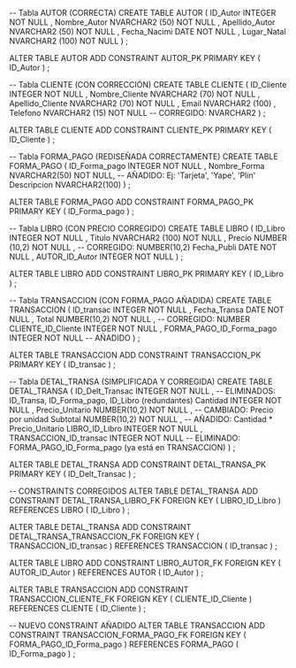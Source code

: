 -- Tabla AUTOR (CORRECTA)
CREATE TABLE AUTOR 
    ( 
     ID_Autor       INTEGER  NOT NULL , 
     Nombre_Autor   NVARCHAR2 (50)  NOT NULL , 
     Apellido_Autor NVARCHAR2 (50)  NOT NULL , 
     Fecha_Nacimi   DATE  NOT NULL , 
     Lugar_Natal    NVARCHAR2 (100)  NOT NULL 
    ) 
;

ALTER TABLE AUTOR 
    ADD CONSTRAINT AUTOR_PK PRIMARY KEY ( ID_Autor ) ;

-- Tabla CLIENTE (CON CORRECCIÓN)
CREATE TABLE CLIENTE 
    ( 
     ID_Cliente       INTEGER  NOT NULL , 
     Nombre_Cliente   NVARCHAR2 (70)  NOT NULL , 
     Apellido_Cliente NVARCHAR2 (70)  NOT NULL , 
     Email            NVARCHAR2 (100) , 
     Telefono         NVARCHAR2 (15)  NOT NULL  -- CORREGIDO: NVARCHAR2
    ) 
;

ALTER TABLE CLIENTE 
    ADD CONSTRAINT CLIENTE_PK PRIMARY KEY ( ID_Cliente ) ;

-- Tabla FORMA_PAGO (REDISEÑADA CORRECTAMENTE)
CREATE TABLE FORMA_PAGO 
    ( 
     ID_Forma_pago INTEGER  NOT NULL , 
     Nombre_Forma  NVARCHAR2(50) NOT NULL,  -- AÑADIDO: Ej: 'Tarjeta', 'Yape', 'Plin'
     Descripcion   NVARCHAR2(100)
    ) 
;

ALTER TABLE FORMA_PAGO 
    ADD CONSTRAINT FORMA_PAGO_PK PRIMARY KEY ( ID_Forma_pago ) ;

-- Tabla LIBRO (CON PRECIO CORREGIDO)
CREATE TABLE LIBRO 
    ( 
     ID_Libro       INTEGER  NOT NULL , 
     Titulo         NVARCHAR2 (100)  NOT NULL , 
     Precio         NUMBER (10,2)  NOT NULL ,  -- CORREGIDO: NUMBER(10,2)
     Fecha_Publi    DATE  NOT NULL , 
     AUTOR_ID_Autor INTEGER  NOT NULL 
    ) 
;

ALTER TABLE LIBRO 
    ADD CONSTRAINT LIBRO_PK PRIMARY KEY ( ID_Libro ) ;

-- Tabla TRANSACCION (CON FORMA_PAGO AÑADIDA)
CREATE TABLE TRANSACCION 
    ( 
     ID_transac         INTEGER  NOT NULL , 
     Fecha_Transa       DATE  NOT NULL , 
     Total              NUMBER(10,2)  NOT NULL ,  -- CORREGIDO: NUMBER
     CLIENTE_ID_Cliente INTEGER  NOT NULL ,
     FORMA_PAGO_ID_Forma_pago INTEGER NOT NULL  -- AÑADIDO
    ) 
;

ALTER TABLE TRANSACCION 
    ADD CONSTRAINT TRANSACCION_PK PRIMARY KEY ( ID_transac ) ;

-- Tabla DETAL_TRANSA (SIMPLIFICADA Y CORREGIDA)
CREATE TABLE DETAL_TRANSA 
    ( 
     ID_Delt_Transac        INTEGER  NOT NULL , 
     -- ELIMINADOS: ID_Transa, ID_Forma_pago, ID_Libro (redundantes)
     Cantidad               INTEGER  NOT NULL , 
     Precio_Unitario        NUMBER(10,2)  NOT NULL ,  -- CAMBIADO: Precio por unidad
     Subtotal               NUMBER(10,2)  NOT NULL ,  -- AÑADIDO: Cantidad * Precio_Unitario
     LIBRO_ID_Libro         INTEGER  NOT NULL , 
     TRANSACCION_ID_transac INTEGER  NOT NULL 
     -- ELIMINADO: FORMA_PAGO_ID_Forma_pago (ya está en TRANSACCION)
    ) 
;

ALTER TABLE DETAL_TRANSA 
    ADD CONSTRAINT DETAL_TRANSA_PK PRIMARY KEY ( ID_Delt_Transac ) ;

-- CONSTRAINTS CORREGIDOS
ALTER TABLE DETAL_TRANSA 
    ADD CONSTRAINT DETAL_TRANSA_LIBRO_FK FOREIGN KEY 
    ( 
     LIBRO_ID_Libro
    ) 
    REFERENCES LIBRO 
    ( 
     ID_Libro
    ) 
;

ALTER TABLE DETAL_TRANSA 
    ADD CONSTRAINT DETAL_TRANSA_TRANSACCION_FK FOREIGN KEY 
    ( 
     TRANSACCION_ID_transac
    ) 
    REFERENCES TRANSACCION 
    ( 
     ID_transac
    ) 
;

ALTER TABLE LIBRO 
    ADD CONSTRAINT LIBRO_AUTOR_FK FOREIGN KEY 
    ( 
     AUTOR_ID_Autor
    ) 
    REFERENCES AUTOR 
    ( 
     ID_Autor
    ) 
;

ALTER TABLE TRANSACCION 
    ADD CONSTRAINT TRANSACCION_CLIENTE_FK FOREIGN KEY 
    ( 
     CLIENTE_ID_Cliente
    ) 
    REFERENCES CLIENTE 
    ( 
     ID_Cliente
    ) 
;

-- NUEVO CONSTRAINT AÑADIDO
ALTER TABLE TRANSACCION 
    ADD CONSTRAINT TRANSACCION_FORMA_PAGO_FK FOREIGN KEY 
    ( 
     FORMA_PAGO_ID_Forma_pago
    ) 
    REFERENCES FORMA_PAGO 
    ( 
     ID_Forma_pago
    ) 
;
